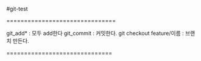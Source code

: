 #git-test

===============================


git_add* : 모두 add한다
git_commit : 커밋한다.
git checkout feature/이름  : 브랜치 만든다.

==============================
